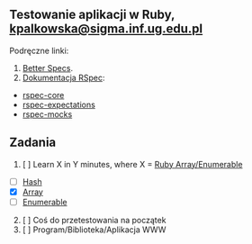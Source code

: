 ## Testowanie aplikacji w Ruby, kpalkowska@sigma.inf.ug.edu.pl


Podręczne linki:

1. [Better Specs](http://betterspecs.org/).
1. [Dokumentacja RSpec](http://rspec.info/):
  - [rspec-core](https://github.com/rspec/rspec-core)
  - [rspec-expectations](https://github.com/rspec/rspec-expectations)
  - [rspec-mocks](https://github.com/rspec/rspec-mocks)


## Zadania

1. [ ] Learn X in Y minutes, where X = [Ruby Array/Enumerable](/)
  - [ ] [Hash](http://ruby-doc.org/core-2.2.3/Hash.html)
  - [x] [Array](array.md)
  - [ ] [Enumerable](http://ruby-doc.org/core-2.2.3/Enumerable.html)
2. [ ] Coś do przetestowania na początek
3. [ ] Program/Biblioteka/Aplikacja WWW
